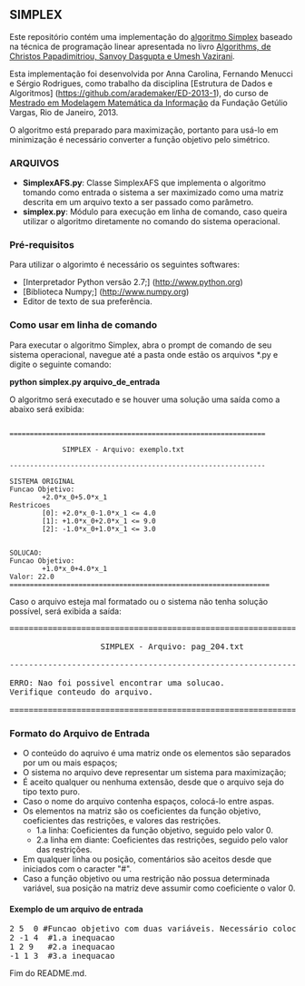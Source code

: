 ## SIMPLEX

Este repositório contém uma implementação do [algoritmo Simplex](http://pt.wikipedia.org/wiki/Algoritmo_simplex) baseado na técnica de programação linear apresentada no livro [Algorithms, de Christos Papadimitriou, Sanvoy Dasgupta e Umesh Vazirani](http://amzn.com/0073523402).


Esta implementação foi desenvolvida por Anna Carolina, Fernando Menucci e Sérgio Rodrigues, como trabalho da disciplina [Estrutura de Dados e Algoritmos] (https://github.com/arademaker/ED-2013-1), do curso de [Mestrado em Modelagem Matemática da Informação](http://emap.fgv.br) da Fundação Getúlio Vargas, Rio de Janeiro, 2013.


O algoritmo está preparado para maximização, portanto para usá-lo em minimização é necessário converter a função objetivo pelo simétrico.

### ARQUIVOS


- **SimplexAFS.py**: Classe SimplexAFS que implementa o algoritmo tomando como entrada o sistema a ser maximizado como uma matriz descrita em um arquivo texto a ser passado como parâmetro.
- **simplex.py**: Módulo para execução em linha de comando, caso queira utilizar o algoritmo diretamente no comando do sistema operacional.
 
### Pré-requisitos

Para utilizar o algorimto é necessário os seguintes softwares:

- [Interpretador Python versão 2.7;] (http://www.python.org)
- [Biblioteca Numpy;] (http://www.numpy.org)
- Editor de texto de sua preferência.

### Como usar em linha de comando

 Para executar o algoritmo Simplex, abra o prompt de comando de seu sistema operacional, navegue até a pasta onde estão os arquivos *.py e digite o seguinte comando:
 
 **python simplex.py arquivo_de_entrada**
 
 O algoritmo será executado e se houver uma solução uma saída como a abaixo será exibida:

<pre><code>
===============================================================

             SIMPLEX - Arquivo: exemplo.txt

---------------------------------------------------------------

SISTEMA ORIGINAL
Funcao Objetivo:
        +2.0*x_0+5.0*x_1
Restricoes
        [0]: +2.0*x_0-1.0*x_1 <= 4.0
        [1]: +1.0*x_0+2.0*x_1 <= 9.0
        [2]: -1.0*x_0+1.0*x_1 <= 3.0


SOLUCAO:
Funcao Objetivo:
        +1.0*x_0+4.0*x_1
Valor: 22.0
================================================================
</code></pre>

Caso o arquivo esteja mal formatado ou o sistema não tenha solução possível, será exibida a saída:


<pre>
================================================================

                   SIMPLEX - Arquivo: pag_204.txt

----------------------------------------------------------------

ERRO: Nao foi possivel encontrar uma solucao. 
Verifique conteudo do arquivo.

================================================================
</pre>



### Formato do Arquivo de Entrada
- O conteúdo do aqruivo é uma matriz onde os elementos são separados por um ou mais espaços;
- O sistema no arquivo deve representar um sistema para maximização;
- É aceito qualquer ou nenhuma extensão, desde que o arquivo seja do tipo texto puro.
- Caso o nome do arquivo contenha espaços, colocá-lo entre aspas.
- Os elementos na matriz são os coeficientes da função objetivo, coeficientes das restrições, e valores das restrições.
  + 1.a linha: Coeficientes da função objetivo, seguido pelo valor 0.
  + 2.a linha em diante: Coeficientes das restrições, seguido pelo valor  das restrições.
- Em qualquer linha ou posição, comentários são aceitos desde que iniciados com o caracter "#".
- Caso a função objetivo ou uma restrição não possua determinada variável, sua posição na matriz deve assumir como coeficiente o valor 0.

#### Exemplo de um arquivo de entrada

<pre>
2 5  0 #Funcao objetivo com duas variáveis. Necessário colocar um '0' ao final.
2 -1 4	#1.a inequacao
1 2 9	#2.a inequacao
-1 1 3 	#3.a inequacao
</pre>

Fim do README.md.
